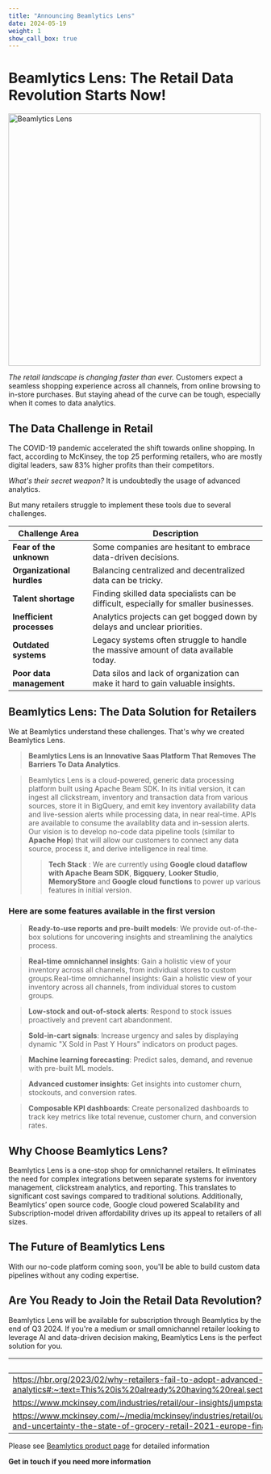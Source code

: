 ```yaml
---
title: "Announcing Beamlytics Lens"
date: 2024-05-19
weight: 1
show_call_box: true
---
```


# Beamlytics Lens: The Retail Data Revolution Starts Now!

<img src="/images/Beamlytics_Lens.jpg" alt="Beamlytics Lens" width="500"/>


<em>The retail landscape is changing faster than ever.</em> Customers expect a seamless shopping experience across all channels, from online browsing to in-store purchases. But staying ahead of the curve can be tough, especially when it comes to data analytics.

## The Data Challenge in Retail

The COVID-19 pandemic accelerated the shift towards online shopping. In fact, according to McKinsey, the top 25 performing retailers, who are mostly digital leaders, saw 83% higher profits than their competitors.

*What's their secret weapon?* It is undoubtedly the usage of advanced analytics.

But many retailers struggle to implement these tools due to several challenges.

| Challenge Area  | Description |
| ------------ | ------------ |
| **Fear of the unknown**  | Some companies are hesitant to embrace data-driven decisions.  |
| **Organizational hurdles**  |  Balancing centralized and decentralized data can be tricky.  |
| **Talent shortage**  |   Finding skilled data specialists can be difficult, especially for smaller businesses. |
|  **Inefficient processes** |  Analytics projects can get bogged down by delays and unclear priorities.  |
| **Outdated systems** | Legacy systems often struggle to handle the massive amount of data available today. |
|  **Poor data management**|  Data silos and lack of organization can make it hard to gain valuable insights.  |

## Beamlytics Lens: The Data Solution for Retailers
We at Beamlytics understand these challenges. That's why we created Beamlytics Lens. 

> **Beamlytics Lens is an Innovative Saas Platform That Removes The Barriers To Data Analytics**.

>Beamlytics Lens is a cloud-powered, generic data processing platform built using Apache Beam SDK. In its initial version, it can ingest all clickstream, inventory and transaction data from various sources, store it in BigQuery, and emit key inventory availability data and live-session alerts while processing data, in near real-time. APIs are available to consume the availablity data and in-session alerts.
>Our vision is to develop no-code data pipeline tools (similar to **Apache Hop**) that will allow our customers to connect any data source, process it, and derive intelligence in real time.
>>**Tech Stack** : We are currently using **Google cloud dataflow  with Apache Beam SDK**, **Bigquery**, **Looker Studio**, **MemoryStore** and **Google cloud functions** to power up various features in initial version.

### Here are some features available in the first version

> **Ready-to-use reports and pre-built models**: We provide out-of-the-box solutions for uncovering insights and streamlining the analytics process.

> **Real-time omnichannel insights**: Gain a holistic view of your inventory across all channels, from individual stores to custom groups.Real-time omnichannel insights: Gain a holistic view of your inventory across all channels, from individual stores to custom groups.

> **Low-stock and out-of-stock alerts**: Respond to stock issues proactively and prevent cart abandonment.

> **Sold-in-cart signals**: Increase urgency and sales by displaying dynamic "X Sold in Past Y Hours" indicators on product pages.

> **Machine learning forecasting**: Predict sales, demand, and revenue with pre-built ML models.

> **Advanced customer insights**: Get insights into customer churn, stockouts, and conversion rates.

> **Composable KPI dashboards**: Create personalized dashboards to track key metrics like total revenue, customer churn, and conversion rates.

## Why Choose Beamlytics Lens?
Beamlytics Lens is a one-stop shop for omnichannel retailers. It eliminates the need for complex integrations between separate systems for inventory management, clickstream analytics, and reporting. This translates to significant cost savings compared to traditional solutions.
Additionally, Beamlytics’ open source code, Google cloud powered Scalability and Subscription-model driven affordability drives up its appeal to retailers of all sizes.

## The Future of Beamlytics Lens

With our no-code platform coming soon, you'll be able to build custom data pipelines without any coding expertise.

## Are You Ready to Join the Retail Data Revolution?

Beamlytics Lens will be available for subscription through Beamlytics by the end of Q3 2024. If you're a medium or small omnichannel retailer looking to leverage AI and data-driven decision making, Beamlytics Lens is the perfect solution for you.


|  References |
| ------------ |
|  https://hbr.org/2023/02/why-retailers-fail-to-adopt-advanced-data-analytics#:~:text=This%20is%20already%20having%20real,sector's%20gains%20in%20market%20capitalization |
|  https://www.mckinsey.com/industries/retail/our-insights/jumpstarting-value-creation-with-data-and-analytics-in-fashion-and-luxury |
| https://www.mckinsey.com/~/media/mckinsey/industries/retail/our%20insights/the%20path%20forward%20for%20european%20grocery%20retailers/disruption-and-uncertainty-the-state-of-grocery-retail-2021-europe-final.pdf#page=4|

Please see [Beamlytics product page](/products/product-beamlytics-lens/ "product-beamlytics-lens") for detailed information


**Get in touch if you need more information**